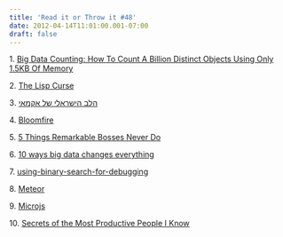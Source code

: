 ```yaml
---
title: 'Read it or Throw it #48'
date: 2012-04-14T11:01:00.001-07:00
draft: false
---
```


  

1. [Big Data Counting: How To Count A Billion Distinct Objects Using Only 1.5KB Of Memory](http://highscalability.com/blog/2012/4/5/big-data-counting-how-to-count-a-billion-distinct-objects-us.html)

2. [The Lisp Curse](http://www.winestockwebdesign.com/Essays/Lisp_Curse.html)

3. [הלב הישראלי של אקמאי](http://it.themarker.com/tmit/article/19173)

4. [Bloomfire](http://www.bloomfire.com/)

5. [5 Things Remarkable Bosses Never Do](http://www.inc.com/jeff-haden/5-things-remarkable-bosses-never-do-thursday.html)

6. [10 ways big data changes everything](http://gigaom.com/2012/03/11/10-ways-big-data-is-changing-everything/)

7. [using-binary-search-for-debugging](http://www.codelord.net/2012/04/10/using-binary-search-for-debugging)

8. [Meteor](http://www.meteor.com/)

9. [Microjs](http://microjs.com/)

10. [Secrets of the Most Productive People I Know](http://www.inc.com/margaret-heffernan/most-productive-people-i-know-secrets.html)